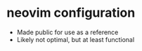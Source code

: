 # neovim configuration

* Made public for use as a reference
* Likely not optimal, but at least functional

